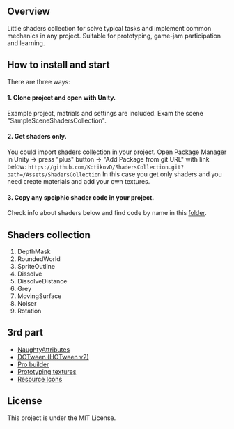 ## Overview
Little shaders collection for solve typical tasks and implement common mechanics in any project. Suitable for prototyping, game-jam participation  and learning.

## How to install and start
There are three ways:
#### 1. Clone project and open with Unity. 
Example project, matrials and settings are included. Exam the scene "SampleSceneShadersCollection".

#### 2. Get shaders only.
You could import shaders collection in your project. Open Package Manager in Unity -> press "plus" button -> "Add Package from git URL" with link below:
``` https://github.com/KotikovD/ShadersCollection.git?path=/Assets/ShadersCollection ```
In this case you get only shaders and you need create materials and add your own textures.

#### 3. Copy any spciphic shader code in your project. 
Check info about shaders below and find code by name in this [folder](https://github.com/KotikovD/ShadersCollection/tree/main/Assets/ShadersCollection/Shaders).

## Shaders collection
1. DepthMask
2. RoundedWorld
3. SpriteOutline
4. Dissolve
5. DissolveDistance
6. Grey
7. MovingSurface
8. Noiser
9. Rotation

## 3rd part
* [NaughtyAttributes](https://assetstore.unity.com/packages/tools/utilities/naughtyattributes-129996#publisher)
* [DOTween (HOTween v2)](https://assetstore.unity.com/packages/tools/animation/dotween-hotween-v2-27676#publisher)
* [Pro builder](https://unity.com/ru/features/probuilder)
* [Prototyping textures](https://opengameart.org/content/prototyping-textures)
* [Resource Icons](https://assetstore.unity.com/packages/2d/gui/icons/resource-icons-101998)

## License
This project is under the MIT License.
